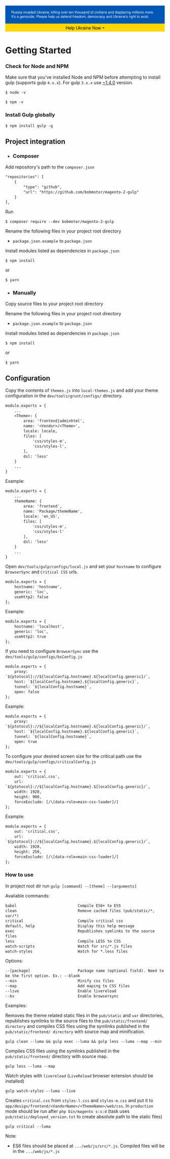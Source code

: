 [![Stand With Ukraine](https://raw.githubusercontent.com/vshymanskyy/StandWithUkraine/main/banner2-direct.svg)](https://stand-with-ukraine.pp.ua)

# Getting Started

### Check for Node and NPM

Make sure that you've installed Node and NPM before attempting to install gulp (supports gulp `4.x.x`). For gulp `3.x.x` use [~1.4.0](https://github.com/bobmotor/magento-2-gulp/tree/v1.4.1) version.
```
$ node -v
```
```
$ npm -v
```
### Install Gulp globally

```
$ npm install gulp -g
```

## Project integration

- ### Composer

Add repository's path to the `composer.json`

```
"repositories": [
    {
        "type": "github",
        "url": "https://github.com/bobmotor/magento-2-gulp"
    }
],
```

Run

```
$ composer require --dev bobmotor/magento-2-gulp
```

Rename the following files in your project root directory

* `package.json.example` to `package.json`

Install modules listed as dependencies in `package.json`

```
$ npm install
```
or
```
$ yarn
```

- ### Manually

Copy source files to your project root directory


Rename the following files in your project root directory

* `package.json.example` to `package.json`

Install modules listed as dependencies in `package.json`

```
$ npm install
```
or
```
$ yarn
```

## Configuration

Copy the contents of `themes.js` into `local-themes.js` and add your theme configuration in the `dev/tools/grunt/configs/` directory.

```
module.exports = {
    ...
    <Theme>: {
        area: 'frontend|adminhtml',
        name: '<Vendor>/<Theme>',
        locale: locale,
        files: [
            'css/styles-m',
            'css/styles-l',
        ],
        dsl: 'less'
    }
    ...
}
```

Example:

```
module.exports = {
    ...
    themeName: {
        area: 'frontend',
        name: 'Package/themeName',
        locale: 'en_US',
        files: [
            'css/styles-m',
            'css/styles-l'
        ],
        dsl: 'less'
    }
    ...
}
```

Open `dev/tools/gulp/configs/local.js` and set your `hostname` to configure `BrowserSync` and `Critical CSS` urls.

```
module.exports = {
    hostname: 'hostname',
    generic: 'loc',
    useHttp2: false
};
```

Example:

```
module.exports = {
    hostname: 'localhost',
    generic: 'loc',
    useHttp2: true
};
```

If you need to configure `BrowserSync` use the `dev/tools/gulp/configs/bsConfig.js`

```
module.exports = {
    proxy: `${ptotocol}://${localConfig.hostname}.${localConfig.generic}/`,
    host: `${localConfig.hostname}.${localConfig.generic}`,
    tunnel: `${localConfig.hostname}`,
    open: false
};
```

Example:

```
module.exports = {
    proxy: `${ptotocol}://${localConfig.hostname}.${localConfig.generic}/`,
    host: `${localConfig.hostname}.${localConfig.generic}`,
    tunnel: `${localConfig.hostname}`,
    open: true
};
```

To configure your desired screen size for the critical path use the `dev/tools/gulp/configs/criticalConfig.js`

```
module.exports = {
    out: 'critical.css',
    url: `${ptotocol}://${localConfig.hostname}.${localConfig.generic}/`,
    width: 1920,
    height: 900,
    forceExclude: [/\[data-role=main-css-loader]/]
};
```

Example:

```
module.exports = {
    out: 'critical.css',
    url: `${ptotocol}://${localConfig.hostname}.${localConfig.generic}/`,
    width: 1920,
    height: 250,
    forceExclude: [/\[data-role=main-css-loader]/]
};
```

### How to use

In project root dir run `gulp [command] --[theme] --[arguments]`

Avaliable commands:

```
babel                           Compile ES6+ to ES5
clean                           Remove cached files (pub/static/*, var/*)
critical                        Compile critical css
default, help                   Display this help message
exec                            Republishes symlinks to the source files
less                            Compile LESS to CSS
watch-scripts                   Watch for src/*.js files
watch-styles                    Watch for *.less files
```

Options:

```
--[package]                     Package name (optional field). Need to be the first option. Ex.: --blank
--min                           Minify css files
--map                           Add maping to CSS files
--live                          Enable livereload
--bs                            Enable browsersync
```

Examples:

Removes the theme related static files in the `pub/static` and `var` directories, republishes symlinks to the source files to the `pub/static/frontend/ directory` and compiles CSS files using the symlinks published in the `pub/static/frontend/ directory` with source map and minification.
```
gulp clean --luma && gulp exec --luma && gulp less --luma --map --min
```
Compiles CSS files using the symlinks published in the `pub/static/frontend/` directory with source map.
```
gulp less --luma --map
```
Watch styles with `livereload` (`LiveReload` browser extension should be installed)
```
gulp watch-styles --luma --live
```
Creates `critical.css` from `styles-l.css` and `styles-m.css` and put it to `app/design/frontend/<VandorName>/<ThemeName>/web/css`.
In `production` mode should be run after `php bin/magento s:s:d` (task uses `pub/static/deployed_version.txt` to create absolute path to the static files)
```
gulp critical --luma
```

Note:

* ES6 files should be placed at `.../web/js/src/*.js`. Compiled files will be in the `.../web/js/*.js`
